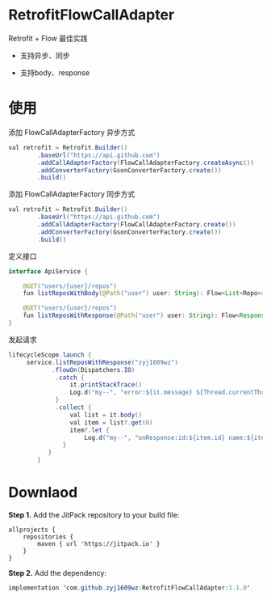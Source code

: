 # RetrofitFlowCallAdapter

Retrofit + Flow 最佳实践

- 支持异步、同步

- 支持body、response

# 使用

添加 FlowCallAdapterFactory 异步方式
```java
val retrofit = Retrofit.Builder()
        .baseUrl("https://api.github.com")
        .addCallAdapterFactory(FlowCallAdapterFactory.createAsync())
        .addConverterFactory(GsonConverterFactory.create())
        .build()
```

添加 FlowCallAdapterFactory 同步方式

```java
val retrofit = Retrofit.Builder()
        .baseUrl("https://api.github.com")
        .addCallAdapterFactory(FlowCallAdapterFactory.create())
        .addConverterFactory(GsonConverterFactory.create())
        .build()
```

定义接口

```java
interface ApiService {

    @GET("users/{user}/repos")
    fun listReposWithBody(@Path("user") user: String): Flow<List<Repo>>

    @GET("users/{user}/repos")
    fun listReposWithResponse(@Path("user") user: String): Flow<Response<List<Repo>>>
}
```

发起请求

```java
lifecycleScope.launch {
     service.listReposWithResponse("zyj1609wz")
            .flowOn(Dispatchers.IO)
             .catch {
                 it.printStackTrace()
                 Log.d("my--", "error:${it.message} ${Thread.currentThread().name}")
             }
             .collect {
                 val list = it.body()
                 val item = list?.get(0)
                 item?.let {
                     Log.d("my--", "onResponse:id:${item.id} name:${item.name}")
               }
           }
        }
```

# Downlaod

**Step 1.** Add the JitPack repository to your build file:

```Gradle
allprojects {
    repositories {
        maven { url 'https://jitpack.io' }
    }
}
```

**Step 2.** Add the dependency:

```java
implementation 'com.github.zyj1609wz:RetrofitFlowCallAdapter:1.1.0'
```
